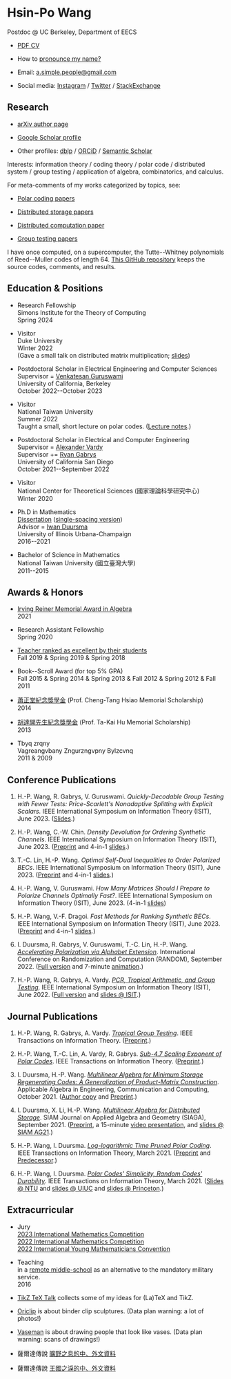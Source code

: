 
# Hsin-Po Wang

Postdoc @ UC Berkeley, Department of EECS

* [PDF CV](/cv%20Hsin-Po%20WANG.pdf)

* How to [pronounce my name?](/pronounce)

* Email: <a.simple.people@gmail.com>

* Social media:
  [Instagram](https://www.instagram.com/xymbol.1/) /
  [Twitter](https://twitter.com/Xymbol_1) /
  [StackExchange](https://stackexchange.com/users/4418253/symbol-1)

## Research

* [arXiv author page](https://arxiv.org/a/wang_h_8.html)

* [Google Scholar profile](https://scholar.google.com/citations?user=tJ8-ChgAAAAJ)

* Other profiles:
  [dblp](https://dblp.org/pid/75/329-1.html) /
  [ORCiD](https://orcid.org/0000-0003-2574-1510) /
  [Semantic Scholar](https://www.semanticscholar.org/author/Hsin-Po-Wang/3003115)

Interests:
information theory /
coding theory /
polar code /
distributed system /
group testing /
application of algebra, combinatorics, and calculus.

For meta-comments of my works categorized by topics, see:

* [Polar coding papers](/paper/polar)

* [Distributed storage papers](/paper/storage)

* [Distributed computation paper](/paper/compute)

* [Group testing papers](/paper/grouptest)

I have once computed, on a supercomputer,
the Tutte--Whitney polynomials of Reed--Muller codes of length 64.
[This GitHub repository](https://github.com/Symbol1/BlueWaters-RM64)
keeps the source codes, comments, and results.

## Education & Positions

* Research Fellowship  
  Simons Institute for the Theory of Computing  
  Spring 2024

* Visitor  
  Duke University  
  Winter 2022  
  (Gave a small talk on distributed matrix multiplication;
   [slides](https://github.com/Symbol1/ChatPPT))

* Postdoctoral Scholar in Electrical Engineering and Computer Sciences  
  Supervisor = [Venkatesan Guruswami](https://people.eecs.berkeley.edu/~venkatg/)  
  University of California, Berkeley  
  October 2022--October 2023

* Visitor  
  National Taiwan University  
  Summer 2022  
  Taught a small, short lecture on polar codes.
  ([Lecture notes](https://drive.google.com/drive/u/5/folders/1dOaQAjmQxFTOXZdjdhJnkLLelNqQPsfi).)  

* Postdoctoral Scholar in Electrical and Computer Engineering  
  Supervisor = [Alexander Vardy](https://orcid.org/0000-0003-3303-9078)  
  Supervisor += [Ryan Gabrys](https://sites.google.com/view/ryangabrys/home)  
  University of California San Diego  
  October 2021--September 2022

* Visitor  
  National Center for Theoretical Sciences (國家理論科學研究中心)  
  Winter 2020

* Ph.D in Mathematics  
  [Dissertation](https://www.ideals.illinois.edu/items/120952)
  ([single-spacing version](https://arxiv.org/abs/2107.06420))  
  Advisor = [Iwan Duursma](https://faculty.math.illinois.edu/~duursma/)  
  University of Illinois Urbana-Champaign  
  2016--2021

* Bachelor of Science in Mathematics  
  National Taiwan University (國立臺灣大學)  
  2011--2015

## Awards & Honors

* [Irving Reiner Memorial Award in Algebra](https://math.illinois.edu/academics/graduate-program/funding/graduate-awards-and-fellowships/irving-reiner-memorial-award-and)  
  2021

* Research Assistant Fellowship  
  Spring 2020

* [Teacher ranked as excellent by their students](https://go.illinois.edu/lotrae)  
  Fall 2019 & Spring 2019 & Spring 2018

* Book--Scroll Award (for top 5% GPA)  
  Fall 2015 & Spring 2014 & Spring 2013 & Fall 2012 & Spring 2012 & Fall 2011

* [蕭正堂紀念獎學金](http://140.112.51.185/scholarship/%E5%88%86%E9%A0%81/index%208.html)
  (Prof. Cheng-Tang Hsiao Memorial Scholarship)  
  2014

* [胡達開先生紀念獎學金](http://140.112.51.185/scholarship/%E5%88%86%E9%A0%81/index%201.html)
  (Prof. Ta-Kai Hu Memorial Scholarship)  
  2013

* Tbyq zrqny  
  Vagreangvbany Zngurzngvpny Bylzcvnq  
  2011 & 2009

## Conference Publications

1. H.-P. Wang, R. Gabrys, V. Guruswami.
   *Quickly-Decodable Group Testing with Fewer Tests: Price-Scarlett's Nonadaptive Splitting with Explicit Scalars.*
   IEEE International Symposium on Information Theory (ISIT), June 2023.
   ([Slides](https://drive.google.com/file/d/18Kku7Q1lpmylhz8ScPs-zwBRzIyP6sec/view?usp=sharing).)

2. H.-P. Wang, C.-W. Chin.
   *Density Devolution for Ordering Synthetic Channels*.
   IEEE International Symposium on Information Theory (ISIT), June 2023.
   ([Preprint](https://arxiv.org/abs/2304.07667) and
    4-in-1 [slides](https://drive.google.com/file/d/12sEvE4ErTR7rGy4opnaWTEW0oNqjuVwN/view).)

3. T.-C. Lin, H.-P. Wang.
   *Optimal Self-Dual Inequalities to Order Polarized BECs*.
   IEEE International Symposium on Information Theory (ISIT), June 2023.
   ([Preprint](https://arxiv.org/abs/2304.07664) and
    4-in-1 [slides](https://drive.google.com/file/d/12sEvE4ErTR7rGy4opnaWTEW0oNqjuVwN/view).)

4. H.-P. Wang, V. Guruswami.
   *How Many Matrices Should I Prepare to Polarize Channels Optimally Fast?*.
   IEEE International Symposium on Information Theory (ISIT), June 2023.
   (4-in-1 [slides](https://drive.google.com/file/d/12sEvE4ErTR7rGy4opnaWTEW0oNqjuVwN/view))

5. H.-P. Wang, V.-F. Dragoi.
   *Fast Methods for Ranking Synthetic BECs*.
   IEEE International Symposium on Information Theory (ISIT), June 2023.
   ([Preprint](https://arxiv.org/abs/2304.11781) and
    4-in-1 [slides](https://drive.google.com/file/d/12sEvE4ErTR7rGy4opnaWTEW0oNqjuVwN/view).)

6. I. Duursma, R. Gabrys, V. Guruswami, T.-C. Lin, H.-P. Wang.
   [*Accelerating Polarization via Alphabet Extension*](https://doi.org/10.4230/LIPIcs.APPROX/RANDOM.2022.17).
   International Conference on Randomization and Computation (RANDOM), September 2022.
   ([Full version](https://arxiv.org/abs/2207.04522) and
    7-minute [animation](https://www.youtube.com/watch?v=2mmbd58rSts).)

7. H.-P. Wang, R. Gabrys, A. Vardy.
   [*PCR, Tropical Arithmetic, and Group Testing*](https://doi.org/10.1109/ISIT50566.2022.9834718).
   IEEE International Symposium on Information Theory (ISIT), June 2022.
   ([Full version](https://arxiv.org/abs/2201.05440) and
    [slides @ ISIT](https://github.com/Symbol1/PCR-TGT).)

## Journal Publications

1. H.-P. Wang, R. Gabrys, A. Vardy.
   [*Tropical Group Testing*](https://doi.org/10.1109/TIT.2023.3282847).
   IEEE Transactions on Information Theory.
   ([Preprint](https://arxiv.org/abs/2201.05440).)

2. H.-P. Wang, T.-C. Lin, A. Vardy, R. Gabrys.
   [*Sub-4.7 Scaling Exponent of Polar Codes*](https://doi.org/10.1109/TIT.2023.3253074).
   IEEE Transactions on Information Theory.
   ([Preprint](https://arxiv.org/abs/2204.11683).)

3. I. Duursma, H.-P. Wang.
   [*Multilinear Algebra for Minimum Storage Regenerating Codes: A Generalization of Product-Matrix Construction*](https://doi.org/10.1007/s00200-021-00526-3).
   Applicable Algebra in Engineering, Communication and Computing, October 2021.
   ([Author copy](https://rdcu.be/cyJs2) and
    [Preprint](https://arxiv.org/abs/2006.16998).)

4. I. Duursma, X. Li, H.-P. Wang.
   [*Multilinear Algebra for Distributed Storage*](https://doi.org/10.1137/20M1346742).
   SIAM Journal on Applied Algebra and Geometry (SIAGA), September 2021.
   ([Preprint](https://arxiv.org/abs/2006.08911),
    a 15-minute [video presentation](https://www.youtube.com/watch?v=BC8rGig-QoM), and
    [slides @ SIAM AG21](https://github.com/Symbol1/MoulinDistorage).)

5. H.-P. Wang, I. Duursma.
   [*Log-logarithmic Time Pruned Polar Coding*](https://doi.org/10.1109/TIT.2020.3041523).
   IEEE Transactions on Information Theory, March 2021.
   ([Preprint](https://arxiv.org/abs/1905.13340) and
    [Predecessor](https://arxiv.org/abs/1812.08106).)

6. H.-P. Wang, I. Duursma.
   [*Polar Codes' Simplicity, Random Codes' Durability*](https://doi.org/10.1109/TIT.2020.3041570).
   IEEE Transactions on Information Theory, March 2021.
   ([Slides @ NTU](https://github.com/Symbol1/Coding4Limits) and
    [slides @ UIUC](https://github.com/Symbol1/Complex2Order) and
    [slides @ Princeton](https://github.com/Symbol1/abc).)

## Extracurricular

* Jury  
  [2023 International Mathematics Competition](http://bimc2023.com/)  
  [2022 International Mathematics Competition](https://www.facebook.com/iimc2022/)  
  [2022 International Young Mathematicians Convention](http://www.cmseducation.org/iymc/)

* Teaching  
  in a [remote middle-school](https://goo.gl/maps/1BeM2h7fhFbhWBsm8)
  as an alternative to the mandatory military service.  
  2016

* [TikZ TeX Talk](/ttt) collects some of my ideas for (La)TeX and TikZ.

* [Oriclip](/oriclip) is about binder clip sculptures.
(Data plan warning: a lot of photos!)

* [Vaseman](/vaseman) is about drawing people that look like vases.
(Data plan warning: scans of drawings!)

* 薩爾達傳說 [曠野之息的中、外文資料](/BotW)

* 薩爾達傳說 [王國之淚的中、外文資料](/TotK)